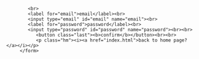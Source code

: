<!DOCTYPE html>
<html lang="en">
<head>
    <meta charset="UTF-8">
    <meta name="viewport" content="width=device-width, initial-scale=1.0">
    <title>LOGIN</title>
    <link rel="stylesheet" href="login.css">
</head>

<body>
   <div id="full">
      <div class="login">
         <form>
            
            
            <br>
            <label for="email">email</label><br>
            <input type="email" id="email" name="email"><br>
            <label for="password">password</label><br>
            <input type="password" id="password" name="password"><br><br>
               <button class="last"><b>confirm</b></button><br><br>
               <p class="hm"><i><a href="index.html">back to home page?</a></i></p>
         </form>
     

   </div>
   </div>


</body>
</html>
